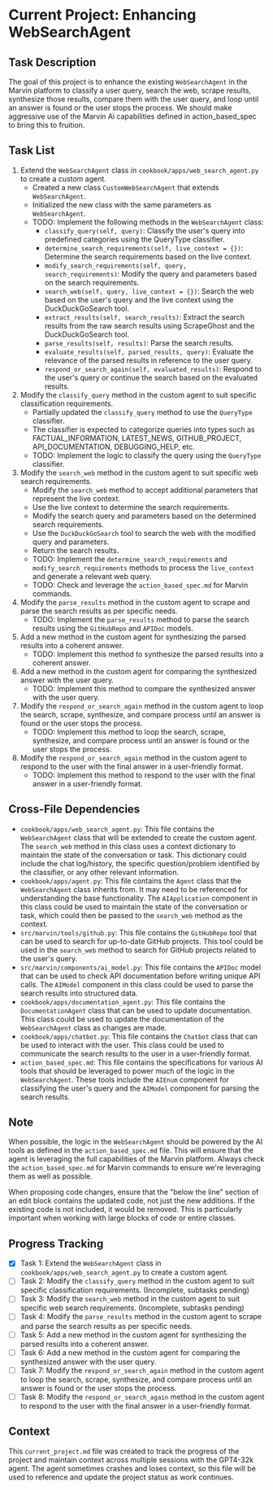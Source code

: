 # Current Project: Enhancing WebSearchAgent

## Task Description
The goal of this project is to enhance the existing `WebSearchAgent` in the Marvin platform to classify a user query, search the web, scrape results, synthesize those results, compare them with the user query, and loop until an answer is found or the user stops the process.  We should make aggressive use of the Marvin Ai capabilities defined in action_based_spec to bring this to fruition.

## Task List
1. Extend the `WebSearchAgent` class in `cookbook/apps/web_search_agent.py` to create a custom agent.
    - Created a new class `CustomWebSearchAgent` that extends `WebSearchAgent`.
    - Initialized the new class with the same parameters as `WebSearchAgent`.
    - TODO: Implement the following methods in the `WebSearchAgent` class:
        - `classify_query(self, query)`: Classify the user's query into predefined categories using the QueryType classifier.
        - `determine_search_requirements(self, live_context = {})`: Determine the search requirements based on the live context.
        - `modify_search_requirements(self, query, search_requirements)`: Modify the query and parameters based on the search requirements.
        - `search_web(self, query, live_context = {})`: Search the web based on the user's query and the live context using the DuckDuckGoSearch tool.
        - `extract_results(self, search_results)`: Extract the search results from the raw search results using ScrapeGhost and the DuckDuckGoSearch tool.
        - `parse_results(self, results)`: Parse the search results.
        - `evaluate_results(self, parsed_results, query)`: Evaluate the relevance of the parsed results in reference to the user query.
        - `respond_or_search_again(self, evaluated_results)`: Respond to the user's query or continue the search based on the evaluated results.
2. Modify the `classify_query` method in the custom agent to suit specific classification requirements.
    - Partially updated the `classify_query` method to use the `QueryType` classifier.
    - The classifier is expected to categorize queries into types such as FACTUAL_INFORMATION, LATEST_NEWS, GITHUB_PROJECT, API_DOCUMENTATION, DEBUGGING_HELP, etc.
    - TODO: Implement the logic to classify the query using the `QueryType` classifier.
3. Modify the `search_web` method in the custom agent to suit specific web search requirements.
    - Modify the `search_web` method to accept additional parameters that represent the live context.
    - Use the live context to determine the search requirements.
    - Modify the search query and parameters based on the determined search requirements.
    - Use the `DuckDuckGoSearch` tool to search the web with the modified query and parameters.
    - Return the search results.
    - TODO: Implement the `determine_search_requirements` and `modify_search_requirements` methods to process the `live_context` and generate a relevant web query.
    - TODO: Check and leverage the `action_based_spec.md` for Marvin commands.
4. Modify the `parse_results` method in the custom agent to scrape and parse the search results as per specific needs.
    - TODO: Implement the `parse_results` method to parse the search results using the `GitHubRepo` and `APIDoc` models.
5. Add a new method in the custom agent for synthesizing the parsed results into a coherent answer.
    - TODO: Implement this method to synthesize the parsed results into a coherent answer.
6. Add a new method in the custom agent for comparing the synthesized answer with the user query.
    - TODO: Implement this method to compare the synthesized answer with the user query.
7. Modify the `respond_or_search_again` method in the custom agent to loop the search, scrape, synthesize, and compare process until an answer is found or the user stops the process.
    - TODO: Implement this method to loop the search, scrape, synthesize, and compare process until an answer is found or the user stops the process.
8. Modify the `respond_or_search_again` method in the custom agent to respond to the user with the final answer in a user-friendly format.
    - TODO: Implement this method to respond to the user with the final answer in a user-friendly format.

## Cross-File Dependencies
- `cookbook/apps/web_search_agent.py`: This file contains the `WebSearchAgent` class that will be extended to create the custom agent. The `search_web` method in this class uses a context dictionary to maintain the state of the conversation or task. This dictionary could include the chat log/history, the specific question/problem identified by the classifier, or any other relevant information.
- `cookbook/apps/agent.py`: This file contains the `Agent` class that the `WebSearchAgent` class inherits from. It may need to be referenced for understanding the base functionality. The `AIApplication` component in this class could be used to maintain the state of the conversation or task, which could then be passed to the `search_web` method as the context.
- `src/marvin/tools/github.py`: This file contains the `GitHubRepo` tool that can be used to search for up-to-date GitHub projects. This tool could be used in the `search_web` method to search for GitHub projects related to the user's query.
- `src/marvin/components/ai_model.py`: This file contains the `APIDoc` model that can be used to check API documentation before writing unique API calls. The `AIModel` component in this class could be used to parse the search results into structured data.
- `cookbook/apps/documentation_agent.py`: This file contains the `DocumentationAgent` class that can be used to update documentation. This class could be used to update the documentation of the `WebSearchAgent` class as changes are made.
- `cookbook/apps/chatbot.py`: This file contains the `Chatbot` class that can be used to interact with the user. This class could be used to communicate the search results to the user in a user-friendly format.
- `action_based_spec.md`: This file contains the specifications for various AI tools that should be leveraged to power much of the logic in the `WebSearchAgent`. These tools include the `AIEnum` component for classifying the user's query and the `AIModel` component for parsing the search results.

## Note
When possible, the logic in the `WebSearchAgent` should be powered by the AI tools as defined in the `action_based_spec.md` file. This will ensure that the agent is leveraging the full capabilities of the Marvin platform. Always check the `action_based_spec.md` for Marvin commands to ensure we're leveraging them as well as possible.

When proposing code changes, ensure that the "below the line" section of an edit block contains the updated code, not just the new additions. If the existing code is not included, it would be removed. This is particularly important when working with large blocks of code or entire classes.

## Progress Tracking
- [x] Task 1: Extend the `WebSearchAgent` class in `cookbook/apps/web_search_agent.py` to create a custom agent.
- [ ] Task 2: Modify the `classify_query` method in the custom agent to suit specific classification requirements. (Incomplete, subtasks pending)
- [ ] Task 3: Modify the `search_web` method in the custom agent to suit specific web search requirements. (Incomplete, subtasks pending)
- [ ] Task 4: Modify the `parse_results` method in the custom agent to scrape and parse the search results as per specific needs.
- [ ] Task 5: Add a new method in the custom agent for synthesizing the parsed results into a coherent answer.
- [ ] Task 6: Add a new method in the custom agent for comparing the synthesized answer with the user query.
- [ ] Task 7: Modify the `respond_or_search_again` method in the custom agent to loop the search, scrape, synthesize, and compare process until an answer is found or the user stops the process.
- [ ] Task 8: Modify the `respond_or_search_again` method in the custom agent to respond to the user with the final answer in a user-friendly format.

## Context
This `current_project.md` file was created to track the progress of the project and maintain context across multiple sessions with the GPT4-32k agent. The agent sometimes crashes and loses context, so this file will be used to reference and update the project status as work continues.
